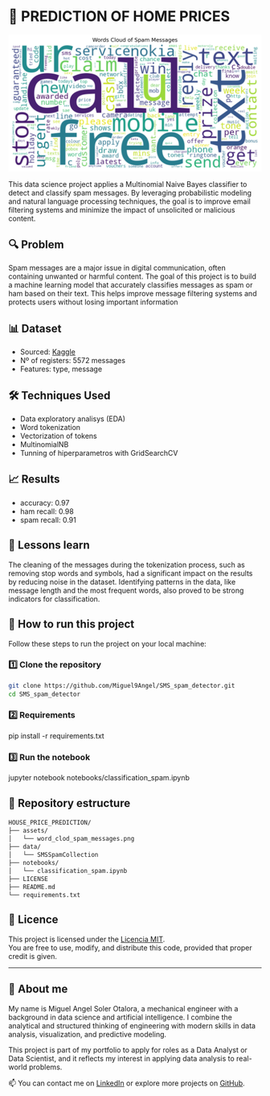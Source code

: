 # 🏡 PREDICTION OF HOME PRICES

![preview](/assets/word_cloud_spam_messages.png)

This data science project applies a Multinomial Naive Bayes classifier to detect and classify spam messages. By leveraging probabilistic modeling and natural language processing techniques, the goal is to improve email filtering systems and minimize the impact of unsolicited or malicious content.


## 🔍 Problem

Spam messages are a major issue in digital communication, often containing unwanted or harmful content. The goal of this project is to build a machine learning model that accurately classifies messages as spam or ham based on their text. This helps improve message filtering systems and protects users without losing important information

## 📊 Dataset

- Sourced: [Kaggle](https://www.kaggle.com/datasets/uciml/sms-spam-collection-dataset)
- Nº of registers: 5572 messages
- Features: type, message

## 🛠️ Techniques Used

- Data exploratory analisys (EDA)
- Word tokenization
- Vectorization of tokens
- MultinomialNB
- Tunning of hiperparametros with GridSearchCV

## 📈 Results

- accuracy: 0.97
- ham recall: 0.98
- spam recall: 0.91

## 🧠 Lessons learn

The cleaning of the messages during the tokenization process, such as removing stop words and symbols, had a significant impact on the results by reducing noise in the dataset. Identifying patterns in the data, like message length and the most frequent words, also proved to be strong indicators for classification.

## 🚀 How to run this project

Follow these steps to run the project on your local machine:

### 1️⃣ Clone the repository
```bash
git clone https://github.com/Miguel9Angel/SMS_spam_detector.git
cd SMS_spam_detector
```

### 2️⃣ Requirements
pip install -r requirements.txt

### 3️⃣ Run the notebook
jupyter notebook notebooks/classification_spam.ipynb

## 📁 Repository estructure

```text
HOUSE_PRICE_PREDICTION/
├── assets/
│   └── word_clod_spam_messages.png
├── data/
│   └── SMSSpamCollection
├── notebooks/
│   └── classification_spam.ipynb
├── LICENSE
├── README.md
└── requirements.txt
```

## 📜 Licence

This project is licensed under the [Licencia MIT](./LICENSE).  
You are free to use, modify, and distribute this code, provided that proper credit is given.

--------------------------------------------------------------------------------------

## 🙋 About me

My name is Miguel Angel Soler Otalora, a mechanical engineer with a background in data science and artificial intelligence. I combine the analytical and structured thinking of engineering with modern skills in data analysis, visualization, and predictive modeling.

This project is part of my portfolio to apply for roles as a Data Analyst or Data Scientist, and it reflects my interest in applying data analysis to real-world problems.

📫 You can contact me on [LinkedIn](https://linkedin.com/in/miguel-soler-ml) or explore more projects on [GitHub](https://github.com/Miguel9Angel).